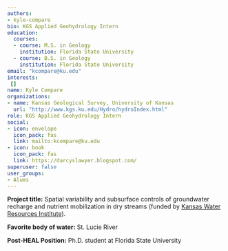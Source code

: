 ```yaml
---
authors:
- kyle-compare
bio: KGS Applied Geohydrology Intern
education:
  courses:
  - course: M.S. in Geology
    institution: Florida State University
  - course: B.S. in Geology
    institution: Florida State University
email: "kcompare@ku.edu"
interests:
 []
name: Kyle Compare
organizations:
- name: Kansas Geological Survey, University of Kansas
  url: "http://www.kgs.ku.edu/Hydro/hydroIndex.html"
role: KGS Applied Geohydrology Intern
social:
- icon: envelope
  icon_pack: fas
  link: mailto:kcompare@ku.edu
- icon: book
  icon_pack: fas
  link: https://darcyslawyer.blogspot.com/
superuser: false
user_groups:
- Alums
---
```

**Project title:** Spatial variability and subsurface controls of groundwater recharge and nutrient mobilization in dry streams (funded by [Kansas Water Resources Institute](https://www.kcare.k-state.edu/kansas-water-resources-institute/)).

**Favorite body of water:** St. Lucie River

**Post-HEAL Position:** Ph.D. student at Florida State University
